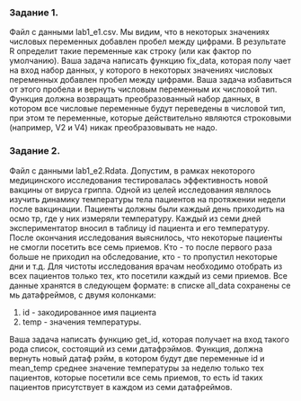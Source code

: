 ### Задание 1.
Файл с данными lab1_e1.csv. Мы видим, что в некоторых значениях числовых
переменных добавлен пробел между цифрами. В результате R определит такие переменные
как строку (или как фактор по умолчанию). Ваша задача написать функцию fix_data, которая
полу
чает на вход набор данных, у которого в некоторых значениях числовых переменных
добавлен пробел между цифрами. Ваша задача
избавиться от этого пробела и вернуть
числовым переменным их числовой тип. Функция должна возвращать преобразованный
набор данных,
в котором все числовые переменные будут переведены в числовой тип, при
этом те переменные, которые действительно являются строковыми (например, V2 и V4) никак
преобразовывать не надо.

### Задание 2.
Файл с данными lab1_e2.Rdata. Допустим, в рамках некоторого
медицинского исследования
тестировалась эффективность новой вакцины от вируса гриппа. Одной из целей исследования
являлось изучить динамику температуры тела пациентов на протяжении недели после
вакцинации.
Пациенты должны были каждый день приходить на осмо
тр, где у них измеряли температуру.
Каждый из семи дней экспериментатор вносил в таблицу id пациента и его температуру. После
окончания исследования выяснилось, что некоторые пациенты не смогли посетить все семь
приемов. Кто - то после первого раза больше не приходил на обследование, кто - то пропустил
некоторые дни и т.д.
Для чистоты исследования врачам необходимо отобрать из всех пациентов только тех, кто
посетили каждый из семи приемов.
Все данные хранятся в следующем формате: в списке all_data сохранены се
мь датафреймов, с
двумя колонками:

1. id - закодированное имя пациента
2. temp - значения температуры.

Ваша задача написать функцию get_id, которая получает на
вход такого рода список, состоящий из семи датафрэймов. Функция, должна вернуть новый
датаф
рэйм, в котором будут две переменные id и mean_temp
среднее значение температуры
за неделю только тех пациентов, которые посетили все семь приемов, то есть id таких
пациентов присутствует в каждом из семи датафреймов.
